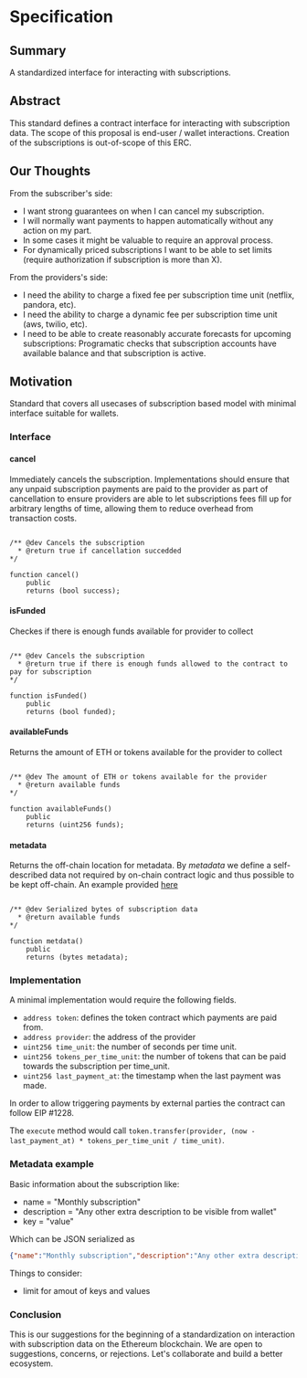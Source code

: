 # Specification

## Summary
A standardized interface for interacting with subscriptions.

##  Abstract
This standard defines a contract interface for interacting with subscription data. The scope of this proposal is end-user / wallet interactions. Creation of the subscriptions is out-of-scope of this ERC.

## Our Thoughts
From the subscriber's side:

* I want strong guarantees on when I can cancel my subscription.
* I will normally want payments to happen automatically without any action on my part.
* In some cases it might be valuable to require an approval process.
* For dynamically priced subscriptions I want to be able to set limits (require authorization if subscription is more than X).


From the providers's side:

* I need the ability to charge a fixed fee per subscription time unit (netflix, pandora, etc).
* I need the ability to charge a dynamic fee per subscription time unit (aws, twilio, etc).
* I need to be able to create reasonably accurate forecasts for upcoming subscriptions: Programatic checks that subscription accounts have available balance and that subscription is active.

## Motivation
Standard that covers all usecases of subscription based model with minimal interface suitable for wallets.

### Interface

#### cancel

Immediately cancels the subscription. Implementations should ensure that any unpaid subscription payments are paid to the provider as part of cancellation to ensure providers are able to let subscriptions fees fill up for arbitrary lengths of time, allowing them to reduce overhead from transaction costs.

```SOLIDITY

/** @dev Cancels the subscription
  * @return true if cancellation succedded 
*/

function cancel()
    public
    returns (bool success);
```

#### isFunded

Checkes if there is enough funds available for provider to collect
 
```SOLIDITY

/** @dev Cancels the subscription
  * @return true if there is enough funds allowed to the contract to pay for subscription 
*/

function isFunded()
    public
    returns (bool funded);
```

#### availableFunds

Returns the amount of ETH or tokens available for the provider to collect

 
```SOLIDITY

/** @dev The amount of ETH or tokens available for the provider
  * @return available funds
*/

function availableFunds()
    public
    returns (uint256 funds);
```

#### metadata

Returns the off-chain location for metadata. 
By *metadata* we define a self-described data not required by on-chain contract logic and thus possible to be kept off-chain. An example provided [here](#metadata-example)

```SOLIDITY

/** @dev Serialized bytes of subscription data
  * @return available funds
*/

function metdata()
    public
    returns (bytes metadata);
```



### Implementation

A minimal implementation would require the following fields.

* `address token`: defines the token contract which payments are paid from.
* `address provider`: the address of the provider
* `uint256 time_unit`: the number of seconds per time unit.
* `uint256 tokens_per_time_unit`: the number of tokens that can be paid towards the subscription per time_unit.
* `uint256 last_payment_at`: the timestamp when the last payment was made.

In order to allow triggering payments by external parties the contract can follow EIP #1228. 

The `execute` method would call `token.transfer(provider, (now - last_payment_at) * tokens_per_time_unit / time_unit)`.

### Metadata example

Basic information about the subscription like:
* name = "Monthly subscription"
* description = "Any other extra description to be visible from wallet"
* key = "value"

Which can be JSON serialized as

```Json
{"name":"Monthly subscription","description":"Any other extra description to be visible from wallet","key":"value"}
```

Things to consider:
* limit for amout of keys and values 

### Conclusion
This is our suggestions for the beginning of a standardization on interaction with subscription data on the Ethereum blockchain. We are open to suggestions, concerns, or rejections. Let's collaborate and build a better ecosystem.